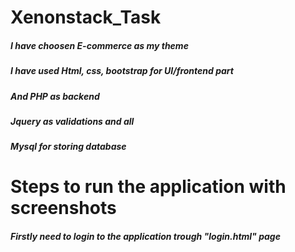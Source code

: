 # Xenonstack_Task

##### I have choosen E-commerce as my theme 
##### I have used Html, css, bootstrap for UI/frontend part
##### And PHP as backend 
##### Jquery as validations and all
##### Mysql for storing database


# Steps to run the application with screenshots
##### Firstly need to login to the application trough  "login.html" page


